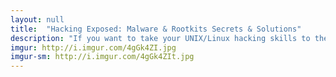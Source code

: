 ```yaml
---
layout: null
title:  "Hacking Exposed: Malware & Rootkits Secrets & Solutions"
description: "If you want to take your UNIX/Linux hacking skills to the next level, I recommend this book. It teaches you how to build malware rootkits (kits that hack Linux root accounts). The techniques in this book will not work on Windows or Macintosh though."
imgur: http://i.imgur.com/4gGk4ZI.jpg
imgur-sm: http://i.imgur.com/4gGk4ZIt.jpg
---
```

